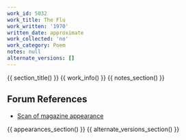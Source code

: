 ```yaml
---
work_id: 5032
work_title: The Flu
work_written: '1970'
written_date: approximate
work_collected: 'no'
work_category: Poem
notes: null
alternate_versions: []
---
```


{{ section_title() }}
{{ work_info() }}
{{ notes_section() }}
## Forum References
- [Scan of magazine appearance](https://bukowskiforum.com/threads/bear-no-1-1971-2-poems-the-flu-the-answer-one-uncollected.10771/)

{{ appearances_section() }}
{{ alternate_versions_section() }}
